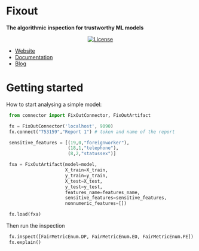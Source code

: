 # Fixout

<b>The algorithmic inspection for trustworthy ML models</b>

<div align="center">

  [![License](https://img.shields.io/badge/License-Apache_2.0-blue.svg)](https://github.com/fixouttech/fixout/blob/main/LICENSE)

</div>

<ul>
  <li><a href="" target="_blank" rel="noopener">Website</a></li>
  <li><a href="" target="_blank" rel="noopener">Documentation</a></li>
  <li><a href="" target="_blank" rel="noopener">Blog</a></li>
</ul>

# Getting started

How to start analysing a simple model:


```python
 from connector import FixOutConnector, FixOutArtifact

 fx = FixOutConnector('localhost', 9090)
 fx.connect("753159","Report 1") # token and name of the report

 sensitive_features = [(19,0,"foreignworker"), 
                       (18,1,"telephone"), 
                       (8,2,"statussex")] 

 fxa = FixOutArtifact(model=model,
                      X_train=X_train, 
                      y_train=y_train,
                      X_test=X_test,
                      y_test=y_test,
                      features_name=features_name,
                      sensitive_features=sensitive_features,
                      nonnumeric_features=[])

 fx.load(fxa)
```

Then run the inspection
```python
 fx.inspect([FairMetricEnum.DP, FairMetricEnum.EO, FairMetricEnum.PE])
 fx.explain()
```
